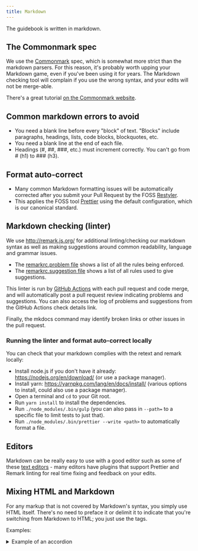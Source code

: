 ```yaml
---
title: Markdown
---
```


The guidebook is written in markdown.

## The Commonmark spec

We use the [Commonmark](http://commonmark.org/) spec, which is somewhat more strict than the markdown parsers. For this reason, it's probably worth upping your Markdown game, even if you've been using it for years. The Markdown checking tool will complain if you use the wrong syntax, and your edits will not be merge-able.

There's a great tutorial [on the Commonmark website](http://commonmark.org/help/tutorial/).

## Common markdown errors to avoid

-   You need a blank line before every "block" of text. "Blocks" include paragraphs, headings, lists, code blocks, blockquotes, etc.
-   You need a blank line at the end of each file.
-   Headings (#, ##, ###, etc.) must increment correctly. You can't go from # (h1) to ### (h3).

## Format auto-correct

-   Many common Markdown formatting issues will be automatically corrected after you submit your Pull Request by the FOSS [Restyler](https://restyled.io/).
-   This applies the FOSS tool [Prettier](https://prettier.io/) using the default configuration, which is our canonical standard.

## Markdown checking (linter)

We use <http://remark.js.org/> for additional linting/checking our markdown syntax as well as making suggestions around common readability, language and grammar issues.

-   The [remarkrc.problem file](https://github.com/CivicActions/guidebook/blob/master/.config/remark/remarkrc.problem) shows a list of all the rules being enforced.
-   The [remarkrc.suggestion file](https://github.com/CivicActions/guidebook/blob/master/.config/remark/remarkrc.suggestion) shows a list of all rules used to give suggestions.

This linter is run by [GitHub Actions](automatic-checking.md) with each pull request and code merge, and will automatically post a pull request review indicating problems and suggestions. You can also access the log of problems and suggestions from the GitHub Actions check details link.

Finally, the mkdocs command may identify broken links or other issues in the pull request.

### Running the linter and format auto-correct locally

You can check that your markdown complies with the retext and remark locally:

-   Install node.js if you don't have it already: <https://nodejs.org/en/download/> (or use a package manager).
-   Install yarn: <https://yarnpkg.com/lang/en/docs/install/> (various options to install, could also use a package manager).
-   Open a terminal and `cd` to your Git root.
-   Run `yarn install` to install the dependencies.
-   Run `./node_modules/.bin/gulp` (you can also pass in `--path=` to a specific file to limit tests to just that).
-   Run `./node_modules/.bin/prettier --write <path>` to automatically format a file.

## Editors

Markdown can be really easy to use with a good editor such as some of these [text editors](../common-practices-tools/software-and-support/text-editors.md) - many editors have plugins that support Prettier and Remark linting for real time fixing and feedback on your edits.

## Mixing HTML and Markdown

For any markup that is not covered by Markdown's syntax, you simply use HTML itself. There's no need to preface it or delimit it to indicate that you're switching from Markdown to HTML; you just use the tags.

Examples:

<details>
  <summary>Example of an accordion</summary>
  HTML block
</details>
